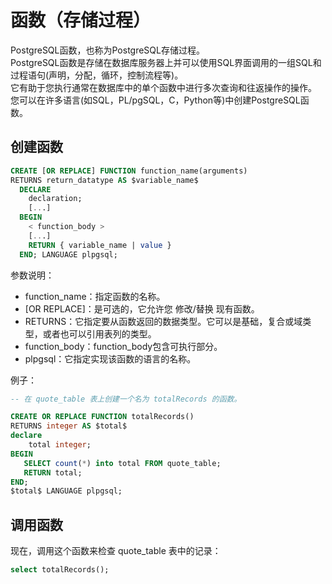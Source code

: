 # 函数（存储过程）
PostgreSQL函数，也称为PostgreSQL存储过程。    
PostgreSQL函数是存储在数据库服务器上并可以使用SQL界面调用的一组SQL和过程语句(声明，分配，循环，控制流程等)。     
它有助于您执行通常在数据库中的单个函数中进行多次查询和往返操作的操作。   
您可以在许多语言(如SQL，PL/pgSQL，C，Python等)中创建PostgreSQL函数。    

## 创建函数

```sql
CREATE [OR REPLACE] FUNCTION function_name(arguments)   
RETURNS return_datatype AS $variable_name$  
  DECLARE  
    declaration;  
    [...]  
  BEGIN  
    < function_body >  
    [...]  
    RETURN { variable_name | value }  
  END; LANGUAGE plpgsql;
```

参数说明：
- function_name：指定函数的名称。
- [OR REPLACE]：是可选的，它允许您  修改/替换  现有函数。
- RETURNS：它指定要从函数返回的数据类型。它可以是基础，复合或域类型，或者也可以引用表列的类型。
- function_body：function_body包含可执行部分。
- plpgsql：它指定实现该函数的语言的名称。

例子：    

```sql
-- 在 quote_table 表上创建一个名为 totalRecords 的函数。

CREATE OR REPLACE FUNCTION totalRecords()  
RETURNS integer AS $total$  
declare  
    total integer;  
BEGIN  
   SELECT count(*) into total FROM quote_table;  
   RETURN total;  
END;  
$total$ LANGUAGE plpgsql;
```

## 调用函数
现在，调用这个函数来检查  quote_table  表中的记录：

```sql
select totalRecords();
```

